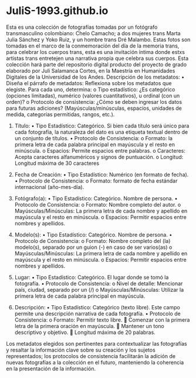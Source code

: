 # JuliS-1993.github.io
Esta es una colección de fotografías tomadas por un fotógrafo transmasculino colombiano: Chelo Camacho; a dos mujeres trans Marta Julia Sánchez y Yoko Ruiz, y un hombre trans Dré Malambo. Estas fotos son tomadas en el marco de la conmemoración del día de la memoria trans, para celebrar los cuerpos trans, esta es una invitación íntima donde estxs artistas trans entretejen una narrativa propia que celebra sus cuerpos.
Esta colección hará parte del repositorio digital producto del proyecto de grado elaborado por Juli Salamanca Cortes, en la Maestría en Humanidades Digitales de la Universidad de los Andes. 
Descripción de los metadatos:
•	Diseña el párrafo de metadatos: Reflexiona sobre los metadatos que elegiste. Para cada uno, determina: 
o	Tipo estadístico: ¿Es categórico (opciones limitadas), numérico (valores cuantitativos), u ordinal (con un orden)?
o	Protocolo de consistencia: ¿Cómo se deben ingresar los datos para futuras adiciones? (Mayúsculas/minúsculas, espacios, unidades de medida, categorías permitidas, rangos, etc.).
1. Título:
•	Tipo Estadístico: Categórico. Si bien cada título será único para cada fotografía, la naturaleza del dato es una etiqueta textual dentro de un conjunto de títulos.
•	Protocolo de Consistencia: 
o	Formato: la primera letra de cada palabra principal en mayúscula y el resto en minúscula.
o	Espacios: Permite espacios entre palabras.
o	Caracteres: Acepta caracteres alfanuméricos y signos de puntuación.
o	Longitud: Longitud máxima de 30 caracteres
2. Fecha de Creación:
•	Tipo Estadístico: Numérico (en formato de fecha).
•	Protocolo de Consistencia: 
o	Formato: formato de fecha estándar internacional  (año-mes-día). 
3. Fotógrafo(a):
•	Tipo Estadístico: Categórico. Nombre de persona. 
•	Protocolo de Consistencia: 
o	Formato: Nombre completo del autor.
o	Mayúsculas/Minúsculas: La primera letra de cada nombre y apellido en mayúscula y el resto en minúscula.
o	Espacios: Permitir espacios entre nombres y apellidos.
4.  Modelo(s):
•	Tipo Estadístico: Categórico. Nombre de persona. 
•	Protocolo de Consistencia: 
o	Formato: Nombre completo del (la) modelo(s), separado por un guion (-) en caso de ser varios(as)
o	Mayúsculas/Minúsculas: La primera letra de cada nombre y apellido en mayúscula y el resto en minúscula.
o	Espacios: Permitir espacios entre nombres y apellidos.

5. Lugar:
•	Tipo Estadístico: Categórico. El lugar donde se tomó la fotografía.
•	Protocolo de Consistencia: 
o	Nivel de detalle: Mencionar país, ciudad, separado por un (/)
o	Mayúsculas/Minúsculas: Utilizar la primera letra de cada palabra principal en mayúscula.
6. Descripción:
•	Tipo Estadístico: Categórico (texto libre). Este campo permite una descripción narrativa de cada fotografía.
•	Protocolo de Consistencia: 
o	Formato: Permitir texto libre. 
	Comenzar con la primera letra de la primera oración en mayúscula.
	Mantener un tono descriptivo y objetivo.
	Longitud máxima de 20 palabras.


Los metadatos elegidos son pertinentes para contextualizar las fotografías y resaltar la información clave sobre su creación y los sujetos representados; los protocolos de consistencia facilitarán la adición de nuevas fotografías a la colección en el futuro, manteniendo la coherencia en la presentación de la información.
